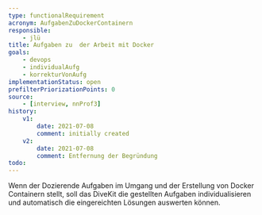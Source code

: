 ```yaml
---
type: functionalRequirement
acronym: AufgabenZuDockerContainern
responsible: 
    - jlü
title: Aufgaben zu  der Arbeit mit Docker 
goals: 
    - devops
    - individualAufg
    - korrekturVonAufg
implementationStatus: open
prefilterPriorizationPoints: 0
source:
    - [interview, nnProf3]
history:
    v1:
        date: 2021-07-08
        comment: initially created
    v2:
        date: 2021-07-08
        comment: Entfernung der Begründung
todo: 
---
```


Wenn der Dozierende Aufgaben im Umgang und der Erstellung von Docker Containern stellt, soll das DiveKit die gestellten Aufgaben
individualisieren und automatisch die eingereichten Lösungen auswerten können.



